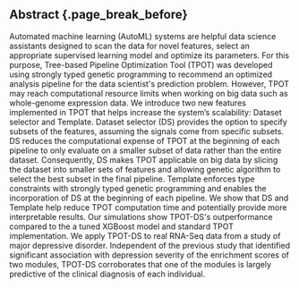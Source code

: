 ## Abstract {.page_break_before}

Automated machine learning (AutoML) systems are helpful data science assistants designed to scan the data for novel features, select an appropriate supervised learning model and optimize its parameters.
For this purpose, Tree-based Pipeline Optimization Tool (TPOT) was developed using strongly typed genetic programming to recommend an optimized analysis pipeline for the data scientist's prediction problem.
However, TPOT may reach computational resource limits when working on big data such as whole-genome expression data.
We introduce two new features implemented in TPOT that helps increase the system’s scalability: Dataset selector and Template. 
Dataset selector (DS) provides the option to specify subsets of the features, assuming the signals come from specific subsets.
DS reduces the computational expense of TPOT at the beginning of each pipeline to only evaluate on a smaller subset of data rather than the entire dataset.
Consequently, DS makes TPOT applicable on big data by slicing the dataset into smaller sets of features and allowing genetic algorithm to select the best subset in the final pipeline.
Template enforces type constraints with strongly typed genetic programming and enables the incorporation of DS at the beginning of each pipeline.
We show that DS and Template help reduce TPOT computation time and potentially provide more interpretable results.
Our simulations show TPOT-DS's outperformance compared to the a tuned XGBoost model and standard TPOT implementation.
We apply TPOT-DS to real RNA-Seq data from a study of major depressive disorder.
Independent of the previous study that identified significant association with depression severity of the enrichment scores of two modules, TPOT-DS corroborates that one of the modules is largely predictive of the clinical diagnosis of each individual.